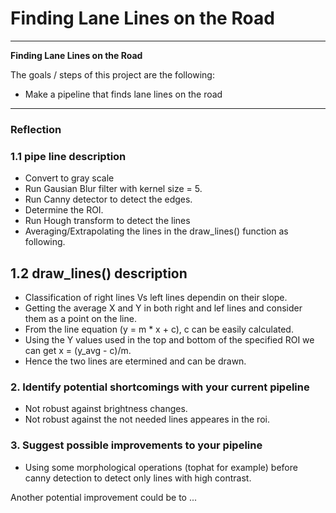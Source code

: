 # **Finding Lane Lines on the Road** 

---

**Finding Lane Lines on the Road**

The goals / steps of this project are the following:
* Make a pipeline that finds lane lines on the road


[//]: # (Image References)



---

### Reflection

### 1.1 pipe line description

* Convert to gray scale
* Run Gausian Blur filter with kernel size = 5.
* Run Canny detector to detect the edges. 
* Determine the ROI.
* Run Hough transform to detect the lines 
* Averaging/Extrapolating the lines in the draw_lines() function as following.

## 1.2 draw_lines() description

* Classification of right lines Vs left lines dependin on their slope.
* Getting the average X and Y in both right and lef lines and consider them as a point on the line.
* From the line equation (y = m * x + c), c can be easily calculated.
* Using the Y values used in the top and bottom of the specified ROI we can get x = (y_avg - c)/m.
* Hence the two lines are etermined and can be drawn.  




### 2. Identify potential shortcomings with your current pipeline

* Not robust against brightness changes.
* Not robust against the not needed lines appeares in the roi. 


### 3. Suggest possible improvements to your pipeline

* Using some morphological operations (tophat for example) before canny detection to detect only lines with high contrast.
 

Another potential improvement could be to ...
